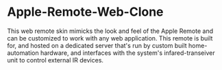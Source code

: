 Apple-Remote-Web-Clone
======================

This web remote skin mimicks the look and feel of the Apple Remote and can be customized to work with any web application. This remote is built for, and hosted on a dedicated server that's run by custom built home-automation hardware, and interfaces with the system's infared-transeiver unit to control external IR devices.
